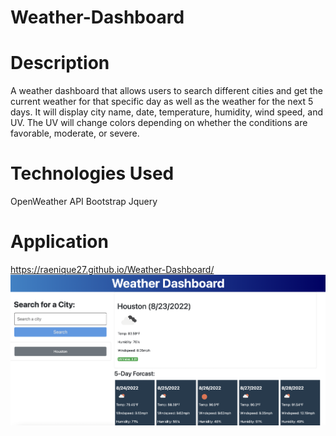 # Weather-Dashboard

# Description
A weather dashboard that allows users to search different cities and get the current weather for that specific day as well as the weather for the next 5 days. It will display city name, date, temperature, humidity, wind speed, and UV. The UV will change colors depending on whether the conditions are favorable, moderate, or severe.

# Technologies Used
OpenWeather API
Bootstrap
Jquery


# Application 
https://raenique27.github.io/Weather-Dashboard/
![](./assets/images/Screen%20Shot%202022-08-23%20at%201.07.24%20PM.png)


